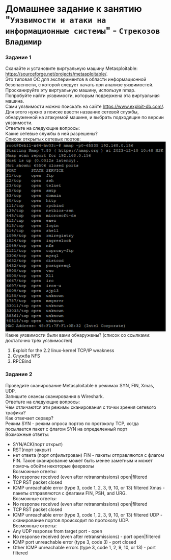 # Домашнее задание к занятию "`Уязвимости и атаки на информационные системы`" - `Стрекозов Владимир`
### Задание 1
Скачайте и установите виртуальную машину Metasploitable: https://sourceforge.net/projects/metasploitable/.  
Это типовая ОС для экспериментов в области информационной безопасности, с которой следует начать при анализе уязвимостей.  
Просканируйте эту виртуальную машину, используя nmap.  
Попробуйте найти уязвимости, которым подвержена эта виртуальная машина.  
Сами уязвимости можно поискать на сайте https://www.exploit-db.com/.   
Для этого нужно в поиске ввести название сетевой службы, обнаруженной на атакуемой машине, и выбрать подходящие по версии уязвимости.  
Ответьте на следующие вопросы:  
Какие сетевые службы в ней разрешены?  
Список открытых сетевых портов:  
![](https://github.com/Svalker1989/Inforamtion_security/blob/main/Z1.PNG)  
Какие уязвимости были вами обнаружены? (список со ссылками: достаточно трёх уязвимостей)  
1.  Exploit for the 2.2 linux-kernel TCP/IP weakness
[](https://www.exploit-db.com/exploits/237)  
2. Служба NFS
  [](https://www.exploit-db.com/exploits/42305)  
4. RPCBind
   [](https://www.exploit-db.com/exploits/41974)  
### Задание 2
Проведите сканирование Metasploitable в режимах SYN, FIN, Xmas, UDP.  
Запишите сеансы сканирования в Wireshark.    
Ответьте на следующие вопросы:  
Чем отличаются эти режимы сканирования с точки зрения сетевого трафика?  
Как отвечает сервер?  
Режим SYN - режим опроса портов по протоколу TCP, когда посылается пакет с флагом SYN на определенный порт  
Возможные ответы:  
* SYN/ACK(порт открыт)
* RST(порт закрыт)
* нет ответа (порт отфильтрован)
FIN - пакеты отправляются с флагом FIN. Такое сканирование может быть менее заметным и может помочь обойти некоторые фаерволы  
Возможные ответы:  
* No response received (even after retransmissions)	open|filtered
* TCP RST packet	closed
* ICMP unreachable error (type 3, code 1, 2, 3, 9, 10, or 13)	filtered
Xmas - пакеты отправляются с флагами FIN, PSH, and URG.  
Возможные ответы:  
* No response received (even after retransmissions)	open|filtered
* TCP RST packet	closed
* ICMP unreachable error (type 3, code 1, 2, 3, 9, 10, or 13)	filtered
UDP - сканирование портов происходит по протоколу UDP.  
Возможные ответы:  
* Any UDP response from target port -	open
* No response received (even after retransmissions) - port open|filtered
* ICMP port unreachable error (type 3, code 3) -	port closed
* Other ICMP unreachable errors (type 3, code 1, 2, 9, 10, or 13) - port	filtered

  

